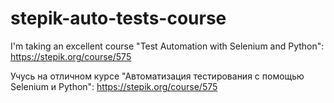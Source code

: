 # stepik-auto-tests-course

I'm taking an excellent course "Test Automation with Selenium and Python":
https://stepik.org/course/575

Учусь на отличном курсе "Автоматизация тестирования с помощью Selenium и Python":
https://stepik.org/course/575